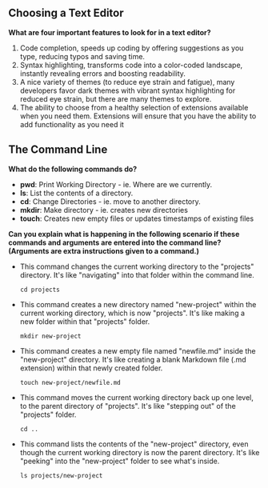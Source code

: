 ## Choosing a Text Editor

**What are four important features to look for in a text editor?**

 1. Code completion, speeds up coding by offering suggestions as you type, reducing typos and saving time.
 2. Syntax highlighting, transforms code into a color-coded landscape, instantly revealing errors and boosting readability.
 3. A nice variety of themes (to reduce eye strain and fatigue),  many developers favor dark themes with vibrant syntax highlighting for reduced eye strain, but there are many themes to explore.
 4. The ability to choose from a healthy selection of extensions available when you need them. Extensions will ensure that you have the ability to add functionality as you need it

## The Command Line

**What do the following commands do?**
- **pwd**: Print Working Directory - ie. Where are we currently.
- **ls**: List the contents of a directory.
- **cd**: Change Directories - ie. move to another directory.
- **mkdir**: Make directory - ie. creates new directories
- **touch**: Creates new empty files or updates timestamps of existing files

**Can you explain what is happening in the following scenario if these commands and arguments are entered into the command line? (Arguments are extra instructions given to a command.)**
- This command changes the current working directory to the "projects" directory. It's like "navigating" into that folder within the command line.

   ```cd projects```
- This command creates a new directory named "new-project" within the current working directory, which is now "projects". It's like making a new folder within that "projects" folder.

   ```mkdir new-project```
- This command creates a new empty file named "newfile.md" inside the "new-project" directory. It's like creating a blank Markdown file (.md extension) within that newly created folder.

   ```touch new-project/newfile.md```
- This command moves the current working directory back up one level, to the parent directory of "projects". It's like "stepping out" of the "projects" folder.

   ```cd ..```
- This command lists the contents of the "new-project" directory, even though the current working directory is now the parent directory. It's like "peeking" into the "new-project" folder to see what's inside.

  ```ls projects/new-project```

